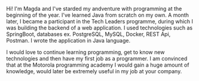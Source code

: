 Hi! I'm Magda and I've starded my andventure with programming at the beginning of the year. I've learned Java from scratch on my own. 
A month later, I became a participant in the Tech Leaders programme, during which I was building the backend of a web application. 
I used technologies such as SpringBoot, databases ex. PostgreSQL, MySQL, Docker, REST Api, Postman. I wrote the application in Java language.

I would love to continue learning programming, get to know new technologies and then have my first job as a programmer. 
I am convinced that at the Motorola programming academy I would gain a huge amount of knowledge,  would later be extremely useful in my job at your company.
